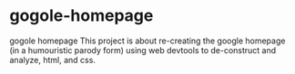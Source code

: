 # gogole-homepage
gogole homepage
This project is about re-creating the google homepage (in a humouristic parody form) using web devtools to de-construct and analyze, html, and css.
